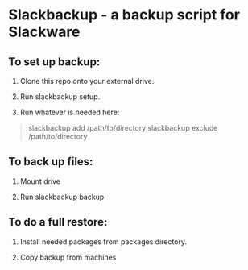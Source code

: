 Slackbackup - a backup script for Slackware
===========================================

To set up backup:
-----------------

1. Clone this repo onto your external drive.

2. Run slackbackup setup.

3. Run whatever is needed here:
>slackbackup add /path/to/directory
>slackbackup exclude /path/to/directory

To back up files:
-----------------

1. Mount drive

2. Run slackbackup backup

To do a full restore:
---------------------

1. Install needed packages from packages directory.

2. Copy backup from machines

